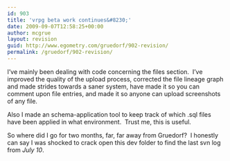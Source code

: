 ```yaml
---
id: 903
title: 'vrpg beta work continues&#8230;'
date: 2009-09-07T12:58:25+00:00
author: mcgrue
layout: revision
guid: http://www.egometry.com/gruedorf/902-revision/
permalink: /gruedorf/902-revision/
---
```

I&#8217;ve mainly been dealing with code concerning the files section.  I&#8217;ve improved the quality of the upload process, corrected the file lineage graph and made strides towards a saner system, have made it so you can comment upon file entries, and made it so anyone can upload screenshots of any file.

Also I made an schema-application tool to keep track of which .sql files have been applied in what environment.  Trust me, this is useful.

So where did I go for two months, far, far away from Gruedorf?  I honestly can say I was shocked to crack open this dev folder to find the last svn log from _July 10_.